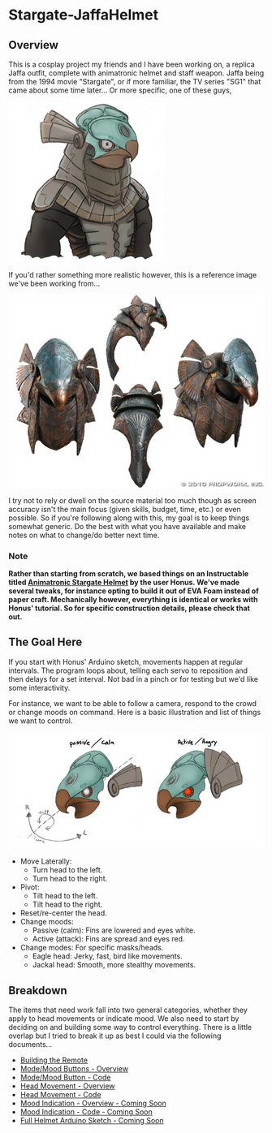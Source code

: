 # Stargate-JaffaHelmet

## Overview

This is a cosplay project my friends and I have been working on, a replica Jaffa
outfit, complete with animatronic helmet and staff weapon. Jaffa being from the
1994 movie "Stargate", or if more familiar, the TV series "SG1" that came about
some time later... Or more specific, one of these guys,

![Chibi Horus](images/references/ChibiHorus.jpg)

If you'd rather something more realistic however, this is a reference image
we've been working from...

![Horus Reference](images/references/Reference-Horus.jpg)

I try not to rely or dwell on the source material too much though as screen
accuracy isn't the main focus (given skills, budget, time, etc.) or even
possible. So if you're following along with this, my goal is to keep things
somewhat generic. Do the best with what you have available and make notes on
what to change/do better next time.

### Note

**Rather than starting from scratch, we based things on an Instructable titled
[Animatronic Stargate Helmet](http://www.instructables.com/id/Animatronic-Stargate-helmet/)
by the user Honus. We've made several tweaks, for instance opting to build
it out of EVA Foam instead of paper craft. Mechanically however, everything is
identical or works with Honus' tutorial. So for specific construction details,
please check that out.**

## The Goal Here

If you start with Honus' Arduino sketch, movements happen at regular intervals.
The program loops about, telling each servo to reposition and then delays for a
set interval. Not bad in a pinch or for testing but we'd like some
interactivity.

For instance, we want to be able to follow a camera, respond to the crowd or
change moods on command. Here is a basic illustration and list of things we want
to control.

![Head Animation Illustration](images/references/MovementMoodDiagram.jpg)

* Move Laterally:
    * Turn head to the left.
    * Turn head to the right.
* Pivot:
    * Tilt head to the left.
    * Tilt head to the right.
* Reset/re-center the head.
* Change moods:
    * Passive (calm): Fins are lowered and eyes white.
    * Active (attack): Fins are spread and eyes red.
* Change modes: For specific masks/heads.
    * Eagle head: Jerky, fast, bird like movements.
    * Jackal head: Smooth, more stealthy movements.

## Breakdown

The items that need work fall into two general categories, whether they apply to
head movements or indicate mood. We also need to start by deciding on and
building some way to control everything. There is a little overlap but I tried
to break it up as best I could via the following documents...

* [Building the Remote](RemoteControl.md)
* [Mode/Mood Buttons - Overview](ModeMoodButtonOverview.md)
* [Mode/Mood Button - Code](Code/MoodMode/MoodMode.ino)
* [Head Movement - Overview](MovementOverview.md)
* [Head Movement - Code](Code/HeadMovements/HeadMovements.ino)
* [Mood Indication - Overview - Coming Soon]()
* [Mood Indication - Code - Coming Soon]()
* [Full Helmet Arduino Sketch - Coming Soon]()
